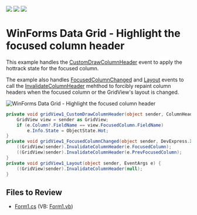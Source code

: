 <!-- default badges list -->
![](https://img.shields.io/endpoint?url=https://codecentral.devexpress.com/api/v1/VersionRange/128629332/13.1.4%2B)
[![](https://img.shields.io/badge/Open_in_DevExpress_Support_Center-FF7200?style=flat-square&logo=DevExpress&logoColor=white)](https://supportcenter.devexpress.com/ticket/details/E342)
[![](https://img.shields.io/badge/📖_How_to_use_DevExpress_Examples-e9f6fc?style=flat-square)](https://docs.devexpress.com/GeneralInformation/403183)
<!-- default badges end -->

# WinForms Data Grid - Highlight the focused column header

This example handles the [CustomDrawColumnHeader](https://docs.devexpress.com/WindowsForms/DevExpress.XtraGrid.Views.Grid.GridView.CustomDrawColumnHeader) event to apply the hottrack state for the focused column.

The example also handles [FocusedColumnChanged](https://docs.devexpress.com/WindowsForms/DevExpress.XtraGrid.Views.Base.ColumnView.FocusedColumnChanged) and [Layout](https://docs.devexpress.com/WindowsForms/DevExpress.XtraGrid.Views.Base.BaseView.Layout) events to call the [InvalidateColumnHeader](https://docs.devexpress.com/WindowsForms/DevExpress.XtraGrid.Views.Grid.GridView.InvalidateColumnHeader(DevExpress.XtraGrid.Columns.GridColumn)) mehthod to forcibly repaint column headers when the focused column or the GridView's layout is changed.

![WinForms Data Grid - Highlight the focused column header](https://raw.githubusercontent.com/DevExpress-Examples/how-to-hot-track-a-focused-column-e342/13.1.4%2B/media/winforms-grid-highlight-focused-column-header.png)

```csharp
private void gridView1_CustomDrawColumnHeader(object sender, ColumnHeaderCustomDrawEventArgs e) {
    GridView view = sender as GridView;
    if (e.Column?.FieldName == view.FocusedColumn.FieldName)
        e.Info.State = ObjectState.Hot;
}
private void gridView1_FocusedColumnChanged(object sender, DevExpress.XtraGrid.Views.Base.FocusedColumnChangedEventArgs e) {
    ((GridView)sender).InvalidateColumnHeader(e.FocusedColumn);
    ((GridView)sender).InvalidateColumnHeader(e.PrevFocusedColumn);
}
private void gridView1_Layout(object sender, EventArgs e) {
    ((GridView)sender).InvalidateColumnHeader(null);
}
```


## Files to Review

* [Form1.cs](./CS/WindowsApplication1/Form1.cs) (VB: [Form1.vb](./VB/WindowsApplication1/Form1.vb))
